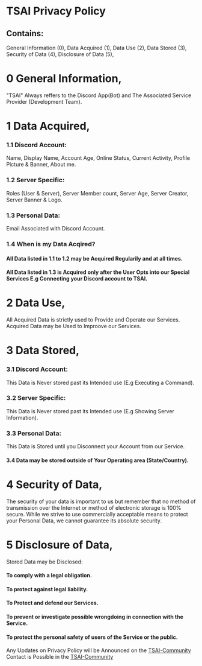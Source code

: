 # TSAI Privacy Policy

## Contains:
General Information (0),
Data Acquired (1),
Data Use (2),
Data Stored (3),
Security of Data (4),
Disclosure of Data (5),

# 0 General Information,
"TSAI" Always reffers to the Discord App(Bot) and The Associated Service Provider (Development Team).

# 1 Data Acquired,
### 1.1 Discord Account: 
Name, Display Name, Account Age, Online Status, Current Activity, Profile Picture & Banner, About me.
### 1.2 Server Specific: 
Roles (User & Server), Server Member count, Server Age, Server Creator, Server Banner & Logo.
### 1.3 Personal Data: 
Email Associated with Discord Account.
### 1.4 When is my Data Acqired? 
#### All Data listed in 1.1 to 1.2 may be Acquired Regularily and at all times.
#### All Data listed in 1.3 is Acquired only after the User Opts into our Special Services E.g Connecting your Discord account to TSAI.

# 2 Data Use,
All Acquired Data is strictly used to Provide and Operate our Services.
Acquired Data may be Used to Improove our Services.

# 3 Data Stored,
### 3.1 Discord Account: 
This Data is Never stored past its Intended use (E.g Executing a Command).
### 3.2 Server Specific: 
This Data is Never stored past its Intended use (E.g Showing Server Information).
### 3.3 Personal Data: 
This Data is Stored until you Disconnect your Account from our Service.
#### 3.4 Data may be stored outside of Your Operating area (State/Country).

# 4 Security of Data, 
The security of your data is important to us but remember that no method of transmission over the Internet or method of electronic storage is 100% secure. 
While we strive to use commercially acceptable means to protect your Personal Data, we cannot guarantee its absolute security.

# 5 Disclosure of Data,
Stored Data may be Disclosed:
#### To comply with a legal obligation.
#### To protect against legal liability.
#### To Protect and defend our Services.
#### To prevent or investigate possible wrongdoing in connection with the Service.
#### To protect the personal safety of users of the Service or the public.

Any Updates on Privacy Policy will be Announced on the [TSAI-Community](https://discord.gg/GsDXseZpxf)
Contact is Possible in the [TSAI-Community](https://discord.gg/GsDXseZpxf)


